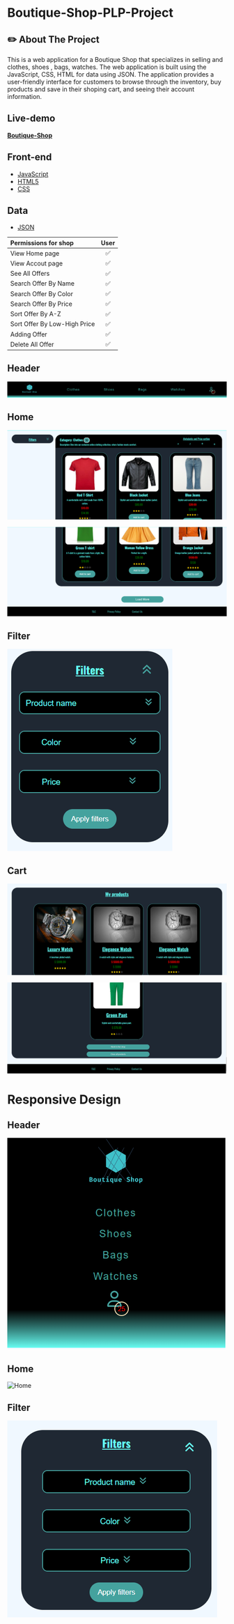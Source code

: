 # Boutique-Shop-PLP-Project

## :pencil2: About The Project 

This is a web application for a Boutique Shop that specializes in selling and clothes, shoes , bags, watches. The web application is built using the JavaScript, CSS, HTML for data using JSON. The application provides a user-friendly interface for customers to browse through the inventory, buy products and save in their shoping cart, and seeing their account information.


## Live-demo

**[Boutique-Shop](https://boutique-shop-plp-project.netlify.app/)**

## Front-end
- [JavaScript](https://developer.mozilla.org/en-US/docs/Web/JavaScript)
- [HTML5](https://developer.mozilla.org/en-US/docs/Glossary/HTML5)
- [CSS](https://developer.mozilla.org/en-US/docs/Web/CSS)

## Data
- [JSON](https://developer.mozilla.org/en-US/docs/Learn/JavaScript/Objects/JSON)


 | **Permissions for shop**    | User |
| :--------------------------    | :---: | 
| View Home page                 | ✅   | 
| View Accout page               | ✅   | 
| See All Offers                 | ✅   | 
| Search Offer By Name           | ✅   |
| Search Offer By Color          | ✅   |
| Search Offer By Price          | ✅   |
| Sort Offer By A-Z              | ✅   |
| Sort Offer By Low-High Price   | ✅   |
| Adding Offer                   | ✅   |  
| Delete All Offer               | ✅   | 

## Header 

![Header](https://github.com/PeterMonev/Boutique-Shop-PLP-Project/blob/main/gitscreeshot/Header.PNG)

## Home 

![Home](https://github.com/PeterMonev/Boutique-Shop-PLP-Project/blob/main/gitscreeshot/Home.PNG)

![Home](https://github.com/PeterMonev/Boutique-Shop-PLP-Project/blob/main/gitscreeshot/Home2.PNG)

## Filter

![Filter](https://github.com/PeterMonev/Boutique-Shop-PLP-Project/blob/main/gitscreeshot/Filters.PNG)

## Cart 

![Cart](https://github.com/PeterMonev/Boutique-Shop-PLP-Project/blob/main/gitscreeshot/Cart.PNG)

![Cart](https://github.com/PeterMonev/Boutique-Shop-PLP-Project/blob/main/gitscreeshot/Cart2.PNG)

# Responsive Design

## Header 

![Header](https://github.com/PeterMonev/Boutique-Shop-PLP-Project/blob/main/gitscreeshot/HeaderResponsive.PNG)

## Home 

![Home]()

## Filter

![Filter](https://github.com/PeterMonev/Boutique-Shop-PLP-Project/blob/main/gitscreeshot/FiltersResponsive.PNG)

